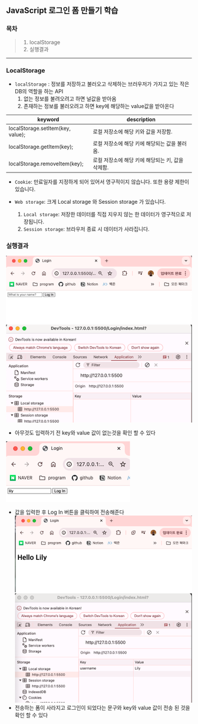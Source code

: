 ## JavaScript 로그인 폼 만들기 학습

### 목차
> 1. localStorage
> 2. 실행결과
----

### LocalStorage

- `localStorage` : 정보를 저장하고 불러오고 삭제하는 브러우저가 가지고 있는 작은 DB의 역할을 하는 API
    1. 없는 정보를 불려오려고 하면 널값을 받아옴
    2. 존재하는 정보를 불러오려고 하면 key에 해당하는 value값을 받아온다

|keyword|description|
|-------|-----------|
| localStorage.setItem(key, value);|로컬 저장소에 해당 키와 값을 저장함.|
|localStorage.getItem(key); |로컬 저장소에 해당 키에 해당되는 값을 불러옴.|
|localStorage.removeItem(key);|로컬 저장소에 해당 키에 해당되는 키, 값을 삭제함.|


- `Cookie`: 만료일자를 지정하게 되어 있어서 영구적이지 않습니다. 또한 용량 제한이 있습니다.

- `Web storage`: 크게 Local storage 와 Session storage 가 있습니다.
    1. `Local storage`: 저장한 데이터를 직접 지우지 않는 한 데이터가 영구적으로 저장됩니다.
    2. `Session storage`: 브라우저 종료 시 데이터가 사라집니다.


### 실행결과
![img_1.png](/images/Login/img01.png)
![img_2.png](/images/Login/img02.png)
 - 아무것도 입력하기 전 key와 value 값이 없는것을 확인 할 수 있다

![img_3.png](/images/Login/img03.png)
- 값을 입력한 후 Log In 버튼을 클릭하여 전송해준다
![img_4.png](/images/Login/img04.png)
![img_5.png](/images/Login/img05.png)
- 전송하는 폼이 사라지고 로그인이 되었다는 문구와 key와 value 값이 전송 된 것을 확인 할 수 있다